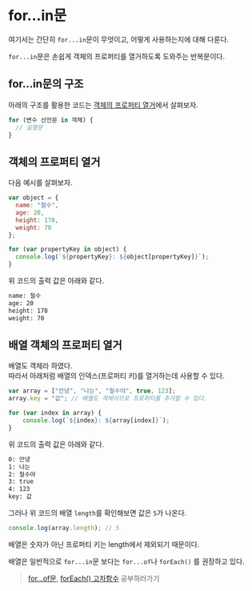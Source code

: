 # for...in문
여기서는 간단히 ```for...in```문이 무엇이고, 어떻게 사용하는지에 대해 다룬다.

```for...in```문은 손쉽게 객체의 프로퍼티를 열거하도록 도와주는 반복문이다.

## for...in문의 구조
아래의 구조를 활용한 코드는 <a href=#객체의-프로퍼티-열거>객체의 프로퍼티 열거</a>에서 살펴보자.
```js
for (변수 선언문 in 객체) {
  // 실행문
}
```

## 객체의 프로퍼티 열거
다음 예시를 살펴보자.
```js
var object = {
  name: "철수",
  age: 20,
  height: 178,
  weight: 70
};

for (var propertyKey in object) {
  console.log(`${propertyKey}: ${object[propertyKey]}`);
}
```

위 코드의 출력 값은 아래와 같다.
```sh
name: 철수
age: 20
height: 178
weight: 70
```

## 배열 객체의 프로퍼티 열거
배열도 객체라 하였다.  
따라서 아래처럼 배열의 인덱스(프로퍼티 키)를 열거하는데 사용할 수 있다.
```js
var array = ["안녕", "나는", "철수야", true, 123];
array.key = "값"; // 배열도 객체이므로 프로퍼티를 추가할 수 있다.

for (var index in array) {
    console.log(`${index}: ${array[index]}`);
}
```

위 코드의 출력 값은 아래와 같다.
```sh
0: 안녕
1: 나는
2: 철수야
3: true
4: 123
key: 값
```

그러나 위 코드의 배열 ```length```를 확인해보면 값은 ```5```가 나온다.
```js
console.log(array.length); // 5
```
배열은 숫자가 아닌 프로퍼티 키는 length에서 제외되기 때문이다.

배열은 일반적으로 ```for...in```문 보다는 ```for...of```나 ```forEach()``` 를 권장하고 있다.

> [for...of문](https://github.com/woorim960/modern-javascript-from-amateur-to-pro/blob/master/1.0.0%20%EC%95%84%EB%A7%88%EC%B6%94%EC%96%B4/1.%EC%8B%AD2.0%20%EB%B3%B4%EB%84%88%EC%8A%A4%20%7C%20for%EC%9D%98%20%EC%A2%85%EB%A5%98/1.12.2%20for...of%20%EB%AC%B8.md), [forEach() 고차함수](https://github.com/woorim960/modern-javascript-from-amateur-to-pro/blob/master/1.0.0%20%EC%95%84%EB%A7%88%EC%B6%94%EC%96%B4/1.%EC%8B%AD2.0%20%EB%B3%B4%EB%84%88%EC%8A%A4%20%7C%20for%EC%9D%98%20%EC%A2%85%EB%A5%98/1.12.3%20forEach%20%EA%B3%A0%EC%B0%A8%ED%95%A8%EC%88%98.md) 공부하러가기